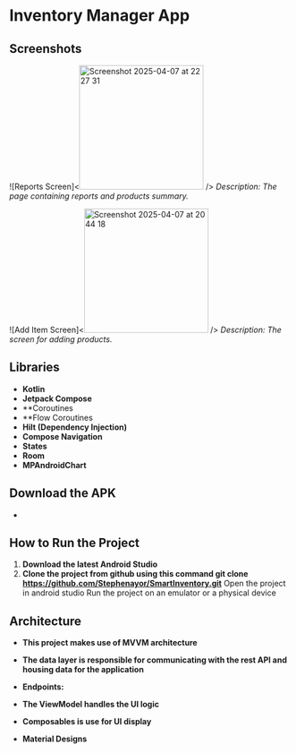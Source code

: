 # Inventory Manager App

## Screenshots


![Reports Screen]<<img width="222" alt="Screenshot 2025-04-07 at 22 27 31" src="https://github.com/user-attachments/assets/0d6c7e8f-cd69-4834-94cf-5165ce79c289" />
 />
*Description: The page containing reports and products summary.*

![Add Item Screen]<<img width="222" alt="Screenshot 2025-04-07 at 20 44 18" src="https://github.com/user-attachments/assets/1b12fb71-6f97-4411-b22b-4e425d0dc6f1" />
 />
*Description: The screen for adding products.*


## Libraries

- **Kotlin**
- **Jetpack Compose**
- **Coroutines
- **Flow Coroutines
-  **Hilt (Dependency Injection)**
- **Compose Navigation**
- **States**
- **Room**
- **MPAndroidChart**

## Download the APK
- 


## How to Run the Project

1. **Download the latest Android Studio**   
2. **Clone the project from github using this command  git clone https://github.com/Stephenayor/SmartInventory.git**
Open the project in android studio
Run the project on an emulator or a physical device

## Architecture
- **This project makes use of MVVM architecture**
- **The data layer is responsible for communicating with the rest API and housing data for the application**
- **Endpoints:**

- **The ViewModel handles the UI logic**
- **Composables is use for UI display**
- **Material Designs**
